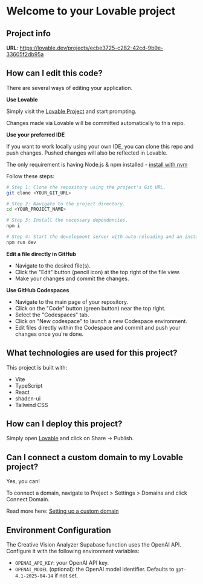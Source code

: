 # Welcome to your Lovable project

## Project info

**URL**: https://lovable.dev/projects/ecbe3725-c282-42cd-9b9e-33605f2db95a

## How can I edit this code?

There are several ways of editing your application.

**Use Lovable**

Simply visit the [Lovable Project](https://lovable.dev/projects/ecbe3725-c282-42cd-9b9e-33605f2db95a) and start prompting.

Changes made via Lovable will be committed automatically to this repo.

**Use your preferred IDE**

If you want to work locally using your own IDE, you can clone this repo and push changes. Pushed changes will also be reflected in Lovable.

The only requirement is having Node.js & npm installed - [install with nvm](https://github.com/nvm-sh/nvm#installing-and-updating)

Follow these steps:

```sh
# Step 1: Clone the repository using the project's Git URL.
git clone <YOUR_GIT_URL>

# Step 2: Navigate to the project directory.
cd <YOUR_PROJECT_NAME>

# Step 3: Install the necessary dependencies.
npm i

# Step 4: Start the development server with auto-reloading and an instant preview.
npm run dev
```

**Edit a file directly in GitHub**

- Navigate to the desired file(s).
- Click the "Edit" button (pencil icon) at the top right of the file view.
- Make your changes and commit the changes.

**Use GitHub Codespaces**

- Navigate to the main page of your repository.
- Click on the "Code" button (green button) near the top right.
- Select the "Codespaces" tab.
- Click on "New codespace" to launch a new Codespace environment.
- Edit files directly within the Codespace and commit and push your changes once you're done.

## What technologies are used for this project?

This project is built with:

- Vite
- TypeScript
- React
- shadcn-ui
- Tailwind CSS

## How can I deploy this project?

Simply open [Lovable](https://lovable.dev/projects/ecbe3725-c282-42cd-9b9e-33605f2db95a) and click on Share -> Publish.

## Can I connect a custom domain to my Lovable project?

Yes, you can!

To connect a domain, navigate to Project > Settings > Domains and click Connect Domain.

Read more here: [Setting up a custom domain](https://docs.lovable.dev/tips-tricks/custom-domain#step-by-step-guide)

## Environment Configuration

The Creative Vision Analyzer Supabase function uses the OpenAI API. Configure it with the following environment variables:

- `OPENAI_API_KEY`: your OpenAI API key.
- `OPENAI_MODEL` (optional): the OpenAI model identifier. Defaults to `gpt-4.1-2025-04-14` if not set.
